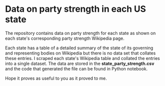 # Data on party strength in each US state
The repository contains data on party strength for each state as shown on each state's corresponding party strength Wikipedia page.

Each state has a table of a detailed summary of the state of its governing and representing bodies on Wikipedia but there is no data set that collates these entries. I scraped each state's Wikipedia table and collated the entries into a single dataset. The data are stored in the **state_party_strength.csv** and the code that generated the file can be found in Python notebook. 

Hope it proves as useful to you as it proved to me. 
